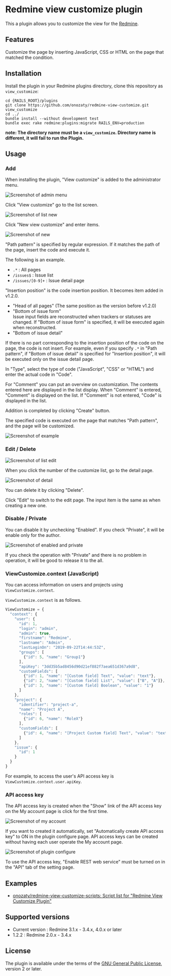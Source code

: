 # Redmine view customize plugin

This a plugin allows you to customize the view for the [Redmine](http://www.redmine.org).

## Features

Customize the page by inserting JavaScript, CSS or HTML on the page that matched the condition.

## Installation

Install the plugin in your Redmine plugins directory, clone this repository as `view_customize`:

```
cd {RAILS_ROOT}/plugins
git clone https://github.com/onozaty/redmine-view-customize.git view_customize
cd ../
bundle install --without development test
bundle exec rake redmine:plugins:migrate RAILS_ENV=production
```

**note: The directory name must be a `view_customize`. Directory name is different, it will fail to run the Plugin.**

## Usage

### Add

When installing the plugin, "View customize" is added to the administrator menu.

![Screenshot of admin menu](screenshots/admin.en.png)

Click "View customize" go to the list screen.

![Screenshot of list new](screenshots/list_new.en.png)

Click "New view customize" and enter items.

![Screenshot of new](screenshots/new.en.png)

"Path pattern" is specified by regular expression. If it matches the path of the page, insert the code and execute it.

The following is an example.
* `.*` : All pages
* `/issues$` : Issue list
* `/issues/[0-9]+` : Issue detail page

"Insertion position" is the code insertion position. It becomes item added in v1.2.0.

* "Head of all pages" (The same position as the version before v1.2.0)
* "Bottom of issue form"<br>
Issue input fields are reconstructed when trackers or statuses are changed. If "Bottom of issue form" is specified, it will be executed again when reconstructed.
* "Bottom of issue detail"

If there is no part corresponding to the insertion position of the code on the page, the code is not insert.
For example, even if you specify `.*` in "Path pattern", if "Bottom of issue detail" is specified for "Insertion position", it will be executed only on the issue detail page.

In "Type", select the type of code ("JavaScript", "CSS" or "HTML") and enter the actual code in "Code".

For "Comment" you can put an overview on customization. The contents entered here are displayed in the list display.
When "Comment" is entered, "Comment" is displayed on the list.
If "Comment" is not entered, "Code" is displayed in the list.

Addition is completed by clicking "Create" button.

The specified code is executed on the page that matches "Path pattern", and the page will be customized.

![Screenshot of example](screenshots/example.en.png)

### Edit / Delete

![Screenshot of list edit](screenshots/list_edit.en.png)

When you click the number of the customize list, go to the detail page.

![Screenshot of detail](screenshots/detail.en.png)

You can delete it by clicking "Delete".

Click "Edit" to switch to the edit page.
The input item is the same as when creating a new one.

### Disable / Private

You can disable it by unchecking "Enabled". If you check "Private", it will be enable only for the author.

![Screenshot of enabled and private](screenshots/enable_private.en.png)

If you check the operation with "Private" and there is no problem in operation, it will be good to release it to the all.

### ViewCustomize.context (JavaScript)

You can access information on users and projects using `ViewCustomize.context`.

`ViewCustomize.context` is as follows.

```javascript
ViewCustomize = {
  "context": {
    "user": {
      "id": 1,
      "login": "admin",
      "admin": true,
      "firstname": "Redmine",
      "lastname": "Admin",
      "lastLoginOn": "2019-09-22T14:44:53Z",
      "groups": [
        {"id": 5, "name": "Group1"}
      ],
      "apiKey": "3dd35b5ad8456d90d21ef882f7aea651d367a9d8",
      "customFields": [
        {"id": 1, "name": "[Custom field] Text", "value": "text"},
        {"id": 2, "name": "[Custom field] List", "value": ["B", "A"]},
        {"id": 3, "name": "[Custom field] Boolean", "value": "1"}
      ]
    },
    "project": {
      "identifier": "project-a",
      "name": "Project A",
      "roles": [
        {"id": 6, "name": "RoleX"}
      ],
      "customFields": [
        {"id": 4, "name": "[Project Custom field] Text", "value": "text"}
      ]
    },
    "issue": {
      "id": 1
    }
  }
}
```

For example, to access the user's API access key is `ViewCustomize.context.user.apiKey`.

### API access key

The API access key is created when the "Show" link of the API access key on the My account page is click for the first time.

![Screenshot of my account](screenshots/my_account.en.png)

If you want to created it automatically, set "Automatically create API access key" to ON in the plugin configure page. API access keys can be created without having each user operate the My account page.

![Screenshot of plugin configure](screenshots/plugin_configure.en.png)

To use the API access key, "Enable REST web service" must be turned on in the "API" tab of the setting page.

## Examples

* [onozaty/redmine\-view\-customize\-scripts: Script list for "Redmine View Customize Plugin"](https://github.com/onozaty/redmine-view-customize-scripts)

## Supported versions

* Current version : Redmine 3.1.x - 3.4.x, 4.0.x or later
* 1.2.2 : Redmine 2.0.x - 3.4.x

## License

The plugin is available under the terms of the [GNU General Public License](http://www.gnu.org/licenses/gpl-2.0.html), version 2 or later.
